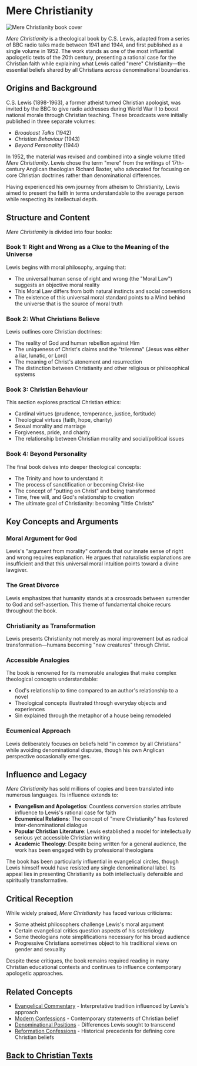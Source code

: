 # Mere Christianity

![Mere Christianity book cover](../images/mere_christianity.jpg)

*Mere Christianity* is a theological book by C.S. Lewis, adapted from a series of BBC radio talks made between 1941 and 1944, and first published as a single volume in 1952. The work stands as one of the most influential apologetic texts of the 20th century, presenting a rational case for the Christian faith while explaining what Lewis called "mere" Christianity—the essential beliefs shared by all Christians across denominational boundaries.

## Origins and Background

C.S. Lewis (1898-1963), a former atheist turned Christian apologist, was invited by the BBC to give radio addresses during World War II to boost national morale through Christian teaching. These broadcasts were initially published in three separate volumes:
- *Broadcast Talks* (1942)
- *Christian Behaviour* (1943)
- *Beyond Personality* (1944)

In 1952, the material was revised and combined into a single volume titled *Mere Christianity*. Lewis chose the term "mere" from the writings of 17th-century Anglican theologian Richard Baxter, who advocated for focusing on core Christian doctrines rather than denominational differences.

Having experienced his own journey from atheism to Christianity, Lewis aimed to present the faith in terms understandable to the average person while respecting its intellectual depth.

## Structure and Content

*Mere Christianity* is divided into four books:

### Book 1: Right and Wrong as a Clue to the Meaning of the Universe
Lewis begins with moral philosophy, arguing that:
- The universal human sense of right and wrong (the "Moral Law") suggests an objective moral reality
- This Moral Law differs from both natural instincts and social conventions
- The existence of this universal moral standard points to a Mind behind the universe that is the source of moral truth

### Book 2: What Christians Believe
Lewis outlines core Christian doctrines:
- The reality of God and human rebellion against Him
- The uniqueness of Christ's claims and the "trilemma" (Jesus was either a liar, lunatic, or Lord)
- The meaning of Christ's atonement and resurrection
- The distinction between Christianity and other religious or philosophical systems

### Book 3: Christian Behaviour
This section explores practical Christian ethics:
- Cardinal virtues (prudence, temperance, justice, fortitude)
- Theological virtues (faith, hope, charity)
- Sexual morality and marriage
- Forgiveness, pride, and charity
- The relationship between Christian morality and social/political issues

### Book 4: Beyond Personality
The final book delves into deeper theological concepts:
- The Trinity and how to understand it
- The process of sanctification or becoming Christ-like
- The concept of "putting on Christ" and being transformed
- Time, free will, and God's relationship to creation
- The ultimate goal of Christianity: becoming "little Christs"

## Key Concepts and Arguments

### Moral Argument for God
Lewis's "argument from morality" contends that our innate sense of right and wrong requires explanation. He argues that naturalistic explanations are insufficient and that this universal moral intuition points toward a divine lawgiver.

### The Great Divorce
Lewis emphasizes that humanity stands at a crossroads between surrender to God and self-assertion. This theme of fundamental choice recurs throughout the book.

### Christianity as Transformation
Lewis presents Christianity not merely as moral improvement but as radical transformation—humans becoming "new creatures" through Christ.

### Accessible Analogies
The book is renowned for its memorable analogies that make complex theological concepts understandable:
- God's relationship to time compared to an author's relationship to a novel
- Theological concepts illustrated through everyday objects and experiences
- Sin explained through the metaphor of a house being remodeled

### Ecumenical Approach
Lewis deliberately focuses on beliefs held "in common by all Christians" while avoiding denominational disputes, though his own Anglican perspective occasionally emerges.

## Influence and Legacy

*Mere Christianity* has sold millions of copies and been translated into numerous languages. Its influence extends to:

- **Evangelism and Apologetics**: Countless conversion stories attribute influence to Lewis's rational case for faith
- **Ecumenical Relations**: The concept of "mere Christianity" has fostered inter-denominational dialogue
- **Popular Christian Literature**: Lewis established a model for intellectually serious yet accessible Christian writing
- **Academic Theology**: Despite being written for a general audience, the work has been engaged with by professional theologians

The book has been particularly influential in evangelical circles, though Lewis himself would have resisted any single denominational label. Its appeal lies in presenting Christianity as both intellectually defensible and spiritually transformative.

## Critical Reception

While widely praised, *Mere Christianity* has faced various criticisms:
- Some atheist philosophers challenge Lewis's moral argument
- Certain evangelical critics question aspects of his soteriology
- Some theologians note simplifications necessary for his broad audience
- Progressive Christians sometimes object to his traditional views on gender and sexuality

Despite these critiques, the book remains required reading in many Christian educational contexts and continues to influence contemporary apologetic approaches.

## Related Concepts

- [Evangelical Commentary](./evangelical_commentary.md) - Interpretative tradition influenced by Lewis's approach
- [Modern Confessions](./modern_confessions.md) - Contemporary statements of Christian belief
- [Denominational Positions](./denominational_positions.md) - Differences Lewis sought to transcend
- [Reformation Confessions](./reformation_confessions.md) - Historical precedents for defining core Christian beliefs

## [Back to Christian Texts](./README.md)
